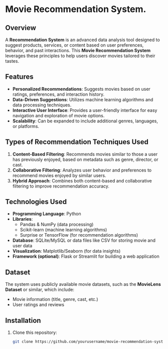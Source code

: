 # Movie Recommendation System. 

## Overview

A **Recommendation System** is an advanced data analysis tool designed to suggest products, services, or content based on user preferences, behavior, and past interactions. This **Movie Recommendation System** leverages these principles to help users discover movies tailored to their tastes. 

## Features

- **Personalized Recommendations**: Suggests movies based on user ratings, preferences, and interaction history.
- **Data-Driven Suggestions**: Utilizes machine learning algorithms and data processing techniques.
- **Interactive User Interface**: Provides a user-friendly interface for easy navigation and exploration of movie options.
- **Scalability**: Can be expanded to include additional genres, languages, or platforms.

## Types of Recommendation Techniques Used

1. **Content-Based Filtering**: Recommends movies similar to those a user has previously enjoyed, based on metadata such as genre, director, or cast.
2. **Collaborative Filtering**: Analyzes user behavior and preferences to recommend movies enjoyed by similar users.
3. **Hybrid Approach**: Combines both content-based and collaborative filtering to improve recommendation accuracy.

## Technologies Used

- **Programming Language**: Python
- **Libraries**: 
  - Pandas & NumPy (data processing)
  - Scikit-learn (machine learning algorithms)
  - Surprise or TensorFlow (for recommendation algorithms)
- **Database**: SQLite/MySQL or data files like CSV for storing movie and user data
- **Visualization**: Matplotlib/Seaborn (for data insights)
- **Framework (optional)**: Flask or Streamlit for building a web application

## Dataset

The system uses publicly available movie datasets, such as the **MovieLens Dataset** or similar, which include:
- Movie information (title, genre, cast, etc.)
- User ratings and reviews

## Installation

1. Clone this repository:
   ```bash
   git clone https://github.com/yourusername/movie-recommendation-system.git